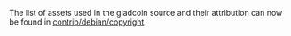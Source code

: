 The list of assets used in the gladcoin source and their attribution can now be found in [contrib/debian/copyright](../contrib/debian/copyright).
